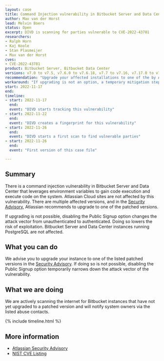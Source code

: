 ```yaml
---
layout: case
title: Command Injection vulnerability in Bitbucket Server and Data Center
author: Max van der Horst
lead: Melvin Boers
status: Open
excerpt: DIVD is scanning for parties vulnerable to CVE-2022-43781
researchers:
- Ralph Horn
- Kaj Koole
- Stan Plasmeijer
- Max van der Horst
cves:
- CVE-2022-43781
product: Bitbucket Server, Bitbucket Data Center
versions: v7.0 to v7.5, v7.6.0 to v7.6.18, v7.7 to v7.16, v7.17.0 to v7.17.11, v7.18 to v7.20, v7.21.0 to v7.21.5 and if `mesh.enabled` is set to `false` in `bitbucket.properties`, v8.0 to v8.4.1. 
recommendation: "Upgrade your affected installations to one of the by Atlassian listed fixed versions in the Security Advisory."
workaround: "If upgrading is not an option, a temporary mitigation step is to disable the Public Signup option. This changes the attack vector from unauthenticated to authenticated."
start: 2022-11-17
end:
timeline:
- start: 2022-11-17
  end:
  event: "DIVD starts tracking this vulnerability"
- start: 2022-11-22
  end:
  event: "DIVD creates a fingerprint for this vulnerability"
- start: 2022-11-26
  end:
  event: "DIVD starts a first scan to find vulnerable parties"
- start: 2022-11-26
  end:
  event: "First version of this case file"

---
```


## Summary

There is a command injection vulnerability in Bitbucket Server and Data Center that leverages environment variables to gain code execution and execute code on the system. Atlassian Cloud sites are not affected by this vulnerability. There are multiple affected versions, and in the [Security Advisory](https://confluence.atlassian.com/bitbucketserver/bitbucket-server-and-data-center-security-advisory-2022-11-16-1180141667.html), Atlassian recommends to upgrade to one of the patched versions.

If upgrading is not possible, disabling the Public Signup option changes the attack vector from unauthenticated to authenticated. Doing so lowers the risk of exploitation. Bitbucket Server and Data Center instances running PostgreSQL are not affected. 

## What you can do

We advise you to upgrade your instance to one of the listed patched versions in the [Security Advisory](https://confluence.atlassian.com/bitbucketserver/bitbucket-server-and-data-center-security-advisory-2022-11-16-1180141667.html).
If doing so is not possible, disabling the Public Signup option temporarily narrows down the attack vector of the vulnerability.

## What we are doing

We are actively scanning the internet for Bitbucket instances that have not yet upgraded to a patched version and will notify system owners via the listed abuse contacts.

{% include timeline.html %}

## More information

* [Atlassian Security Advisory](https://confluence.atlassian.com/bitbucketserver/bitbucket-server-and-data-center-security-advisory-2022-11-16-1180141667.html)
* [NIST CVE Listing](https://nvd.nist.gov/vuln/detail/CVE-2022-43781)
